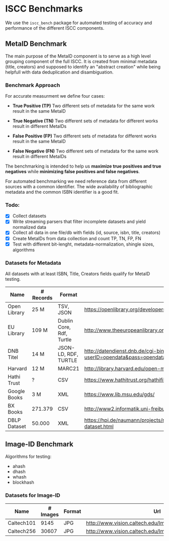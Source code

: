 # ISCC Benchmarks

We use the `iscc_bench` package for automated testing of accuracy and performance of the different ISCC components.

## MetaID Benchmark

The main purpose of the MetaID component is to serve as a high level grouping component of the full ISCC. It is created from minimal metadata (title, creators) and supposed to identify an "abstract creation" while being helpfull with data deduplication and disambiguation. 

### Benchmark Approach

For accurate measurment we define four cases:

- **True Positive (TP)**
  Two different sets of metadata for the same work result in the same MetaID

- **True Negative (TN)**
  Two different sets of metadata for different works result in different MetaIDs

- **False Positive (FP)**
  Two different sets of metadata for different works result in the same MetaID

- **False Negative (FN)**
  Two different sets of metadata for the same work result in different MetaIDs



The benchmarking is intended to help us **maximize true positives and true negatives** while **minimizing false positives and false negatives**.

For automated benchmarking we need reference data from different sources with a common identifier. The wide availability of bibliographic metadata and the common ISBN identifier is a good fit.

### Todo:

- [x] Collect datasets
- [x] Write streaming parsers that filter incomplete datasets and yield normalized data
- [x] Collect all data in one file/db with fields (id, source, isbn, title, creators)
- [x] Create MetaIDs from data collection and count TP, TN, FP, FN
- [x] Test with different bit-lenght, metadata-normalization, shingle sizes, algorithms

### Datasets for Metadata

All datasets with at least ISBN, Title, Creators fields qualify for MetaID testing.

| Name         | # Records | Format                   | Url                                      |
| ------------ | --------- | ------------------------ | ---------------------------------------- |
| Open Library | 25 M      | TSV, JSON                | https://openlibrary.org/developers/dumps |
| EU Library   | 109 M     | Dublin Core, Rdf, Turtle | http://www.theeuropeanlibrary.org/tel4/access/data/opendata/details |
| DNB Titel    | 14 M      | JSON-LD, RDF, TURTLE     | http://datendienst.dnb.de/cgi-bin/mabit.pl?userID=opendata&pass=opendata&cmd=login |
| Harvard      | 12 M      | MARC21                   | http://library.harvard.edu/open-metadata |
| Hathi Trust  | ?         | CSV                      | https://www.hathitrust.org/hathifiles    |
| Google Books | 3 M       | XML                      | https://www.lib.msu.edu/gds/             |
| BX Books     | 271.379   | CSV                      | http://www2.informatik.uni-freiburg.de/~cziegler/BX/ |
| DBLP Dataset | 50.000    | XML                      | https://hpi.de/naumann/projects/repeatability/datasets/dblp-dataset.html |

## Image-ID Benchmark

Algorithms for testing:

- ahash
- dhash
- whash
- blockhash

### Datasets for Image-ID

| Name       | # Images | Format | Url                                      |
| ---------- | -------- | ------ | ---------------------------------------- |
| Caltech101 | 9145     | JPG    | http://www.vision.caltech.edu/Image_Datasets/Caltech101/ |
| Caltech256 | 30607    | JPG    | http://www.vision.caltech.edu/Image_Datasets/Caltech256/ |

